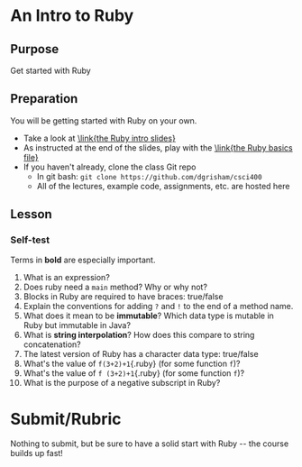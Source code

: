 An Intro to Ruby
================

Purpose
-------

Get started with Ruby

Preparation
-----------

You will be getting started with Ruby on your own.

-   Take a look at [\link{the Ruby intro
    slides}](https://github.com/dgrisham/csci400/slides/ruby/0-intro)
-   As instructed at the end of the slides, play with the
    [\link{the Ruby basics file}](https://github.com/dgrisham/csci400/class_exercises/ruby/demo-files/ruby_basics.rb)
-   If you haven't already, clone the class Git repo
    -   In git bash: `git clone https://github.com/dgrisham/csci400`
    -   All of the lectures, example code, assignments, etc. are hosted here

Lesson
------

### Self-test

Terms in **bold** are especially important.

1.  What is an expression?
2.  Does ruby need a `main` method? Why or why not?
3.  Blocks in Ruby are required to have braces: true/false
4.  Explain the conventions for adding `?` and `!` to the end of a method name.
5.  What does it mean to be **immutable**? Which data type is mutable in Ruby
    but immutable in Java?
6.  What is **string interpolation**? How does this compare to string
    concatenation?
7.  The latest version of Ruby has a character data type: true/false
8.  What's the value of `f(3+2)+1`{.ruby} (for some function `f`)?
9.  What's the value of `f (3+2)+1`{.ruby} (for some function `f`)?
10. What is the purpose of a negative subscript in Ruby?

Submit/Rubric
=============

Nothing to submit, but be sure to have a solid start with Ruby -- the course
builds up fast!
